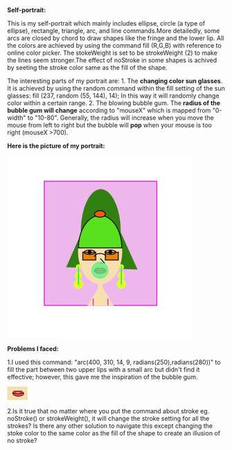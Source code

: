 **Self-portrait:**

This is my self-portrait which mainly includes ellipse, circle (a type of ellipse), rectangle, triangle, arc, and line commands.More detailedly, some arcs are closed by chord to draw shapes like the fringe and the lower lip. All the colors are achieved by using the command fill (R,G,B) with reference to online color picker. The stokeWeight is set to be strokeWeight (2) to make the lines seem stronger.The effect of noStroke in some shapes is achived by seeting the stroke color same as the fill of the shape.

The interesting parts of my portrait are: 1. The **changing color sun glasses**. It is achieved by using the random command within the fill setting of the sun glasses: fill (237, random (55, 144), 14); In this way it will randomly change color within a certain range.
2. The blowing bubble gum. The **radius of the bubble gum will change** according to "mouseX" which is mapped from "0-width" to "10-80". Generally, the radius will increase when you move the mouse from left to right but the bubble will **pop** when your mouse is too right (mouseX >700).

**Here is the picture of my portrait:**

![](selfPortraitWhole.png)


**Problems I faced:**

1.I used this command: "arc(400, 310, 14, 9, radians(250),radians(280))" to fill the part between two upper lips with a small arc but didn't find it effective; however, this gave me the inspiration of the bubble gum.

![](selfPortraitFailedLip.png)

2.Is it true that no matter where you put the command about stroke eg. noStroke() or strokeWeight(), it will change the stroke setting for all the strokes? Is there any other solution to navigate this except changing the stoke color to the same color as the fill of the shape to create an illusion of no stroke?

